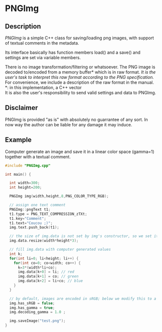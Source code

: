 # PNGImg

## Description

*PNGImg* is a simple C++ class for saving/loading png images, with support of textual comments in the metadata.

Its interface basically has function members load() and a save() and settings are set via variable members.

There is no image transformation/filtering or whatsoever. The PNG image is decoded to/encoded from a memory buffer\* which is in raw format. *It is the user's task to interpret this raw format according to the PNG specification.* For convenience, we include a description of the raw format in the manual.  
\*: in this implementation, a C++ vector  
It is also the user's responsibility to send valid settings and data to PNGImg.

## Disclaimer

PNGImg is provided "as is" with absolutely no guarrantee of any sort. In now way the author can be liable for any damage it may induce.

## Example

Computer generate an image and save it in a linear color space (gamma=1) together with a textual comment.

```c++
#include "PNGImg.cpp"

int main() {

  int width=300;
  int height=200;

  PNGImg img(width,height,8,PNG_COLOR_TYPE_RGB);

  // assign one text comment
  PNGImg::pngText t1;
  t1.type = PNG_TEXT_COMPRESSION_zTXt;
  t1.key="Comment";
  t1.text="Coucou ;)";
  img.text.push_back(t1);

  // the size of img.data is not set by img's constructor, so we set it here
  img.data.resize(width*height*3);

  // fill img.data with computer generated values
  int k;
  for(int li=0; li<height; li++) {
    for(int co=0; co<width; co++) {
      k=3*(width*li+co);
      img.data[k+0] = li; // red
      img.data[k+1] = co; // green
      img.data[k+2] = li+co; // blue
    }
  }

  // by default, images are encoded in sRGB; below we modify this to a linear color space
  img.has_sRGB = false;
  img.has_gamma = true;
  img.decoding_gamma = 1.0 ;

  img.saveImage("test.png");
}
```

